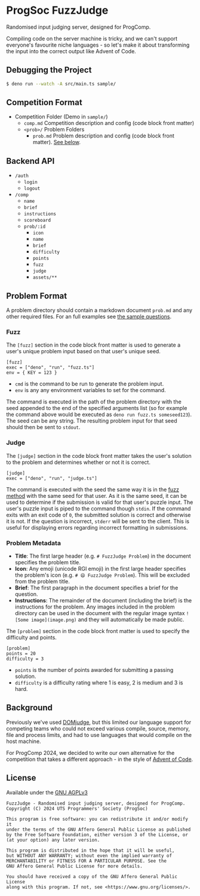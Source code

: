 # ProgSoc FuzzJudge

Randomised input judging server, designed for ProgComp.

Compiling code on the server machine is tricky, and we can't support everyone's favourite niche languages - so let's make it about transforming the input into the correct output like Advent of Code.

## Debugging the Project

```sh
$ deno run --watch -A src/main.ts sample/
```

## Competition Format

- Competition Folder (Demo in `sample/`)
  - `comp.md` Competition description and config (code block front matter)
  - `<prob>/` Problem Folders
    - `prob.md` Problem description and config (code block front matter). [See below](#problem-format).

## Backend API

- `/auth`
  - `login`
  - `logout`
- `/comp`
  - `name`
  - `brief`
  - `instructions`
  - `scoreboard`
  - `prob/:id`
    - `icon`
    - `name`
    - `brief`
    - `difficulty`
    - `points`
    - `fuzz`
    - `judge`
    - `assets/**`

## Problem Format

A problem directory should contain a markdown document `prob.md` and any other required files. For an full examples see [the sample questions](https://github.com/ProgSoc/FuzzJudge/tree/main/sample).

### Fuzz

The `[fuzz]` section in the code block front matter is used to generate a user's unique problem input based on that user's unique seed.

```
[fuzz]
exec = ["deno", "run", "fuzz.ts"]
env = { KEY = 123 }
```

- `cmd` is the command to be run to generate the problem input.
- `env` is any any environment variables to set for the command.

The command is executed in the path of the problem directory with the seed appended to the end of the specified arguments list (so for example the command above would be executed as `deno run fuzz.ts someseed123`). The seed can be any string. The resulting problem input for that seed should then be sent to `stdout`.

### Judge

The `[judge]` section in the code block front matter takes the user's solution to the problem and determines whether or not it is correct.

```
[judge]
exec = ["deno", "run", "judge.ts"]
```

The command is executed with the seed the same way it is in the [fuzz method](#fuzz) with the same seed for that user. As it is the same seed, it can be used to determine if the submission is valid for that user's puzzle input. The user's puzzle input is piped to the command though `stdin`. If the command exits with an exit code of `0`, the submitted solution is correct and otherwise it is not. If the question is incorrect, `stderr` will be sent to the client. This is useful for displaying errors regarding incorrect formatting in submissions.

### Problem Metadata

- **Title**: The first large header (e.g. `# FuzzJudge Problem`) in the document specifies the problem title.
- **Icon**: Any emoji (unicode RGI emoji) in the first large header specifies the problem's icon (e.g. `# 😄 FuzzJudge Problem`). This will be excluded from the problem title.
- **Brief**: The first paragraph in the document specifies a brief for the question.
- **Instructions**: The remainder of the document (including the brief) is the instructions for the problem. Any images included in the problem directory can be used in the document with the regular image syntax `![Some image](image.png)` and they will automatically be made public.

The `[problem]` section in the code block front matter is used to specify the difficulty and points.

```
[problem]
points = 20
difficulty = 3
```

- `points` is the number of points awarded for submitting a passing solution.
- `difficulty` is a difficulty rating where 1 is easy, 2 is medium and 3 is hard.

## Background

Previously we've used [DOMjudge](https://www.domjudge.org), but this limited our language support for competing teams who could not exceed various compile, source, memory, file and process limits, and had to use languages that would compile on the host machine.

For ProgComp 2024, we decided to write our own alternative for the competition that takes a different approach - in the style of [Advent of Code](https://adventofcode.com/).

## License

Available under the [GNU AGPLv3](./LICENSE.md)

```
FuzzJudge - Randomised input judging server, designed for ProgComp.
Copyright (C) 2024 UTS Programmers' Society (ProgSoc)

This program is free software: you can redistribute it and/or modify it
under the terms of the GNU Affero General Public License as published
by the Free Software Foundation, either version 3 of the License, or
(at your option) any later version.

This program is distributed in the hope that it will be useful,
but WITHOUT ANY WARRANTY; without even the implied warranty of
MERCHANTABILITY or FITNESS FOR A PARTICULAR PURPOSE. See the
GNU Affero General Public License for more details.

You should have received a copy of the GNU Affero General Public License
along with this program. If not, see <https://www.gnu.org/licenses/>.
```

